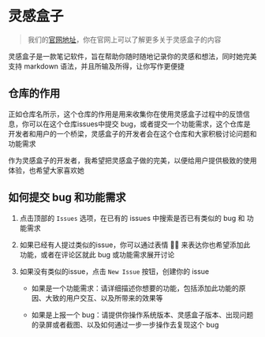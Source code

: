# 灵感盒子

> 我们的[官网地址](https://www.mindbox.cc)，你在官网上可以了解更多关于灵感盒子的内容
> 

灵感盒子是一款笔记软件，旨在帮助你随时随地记录你的灵感和想法，同时她完美支持 markdown 语法，并且所输及所得，让你写作更便捷

## 仓库的作用

正如仓库名所示，这个仓库的作用是用来收集你在使用灵感盒子过程中的反馈信息，你可以在这个仓库issues中提交 bug，或者提交一个功能需求，这个仓库是开发者和用户的一个桥梁，灵感盒子的开发者会在这个仓库和大家积极讨论问题和功能需求

作为灵感盒子的开发者，我希望把灵感盒子做的完美，以便给用户提供极致的使用体验，也希望大家喜欢她

## 如何提交 bug 和功能需求

1. 点击顶部的 `Issues` 选项，在已有的 issues 中搜索是否已有类似的 bug 和 功能需求
2. 如果已经有人提过类似的issue，你可以通过表情 👍🏻 来表达你也希望添加此功能，或者在评论区就此 bug 或功能需求展开讨论
3. 如果没有类似的issue，点击 `New Issue` 按钮，创建你的 issue
    
   - 如果是一个功能需求：请详细描述你想要的功能，包括添加此功能的原因、大致的用户交互、以及所带来的效果等
    
   -  如果是上报一个 bug：请提供你操作系统版本、灵感盒子版本、出现问题的录屏或者截图、以及如何通过一步一步操作去复现这个 bug
